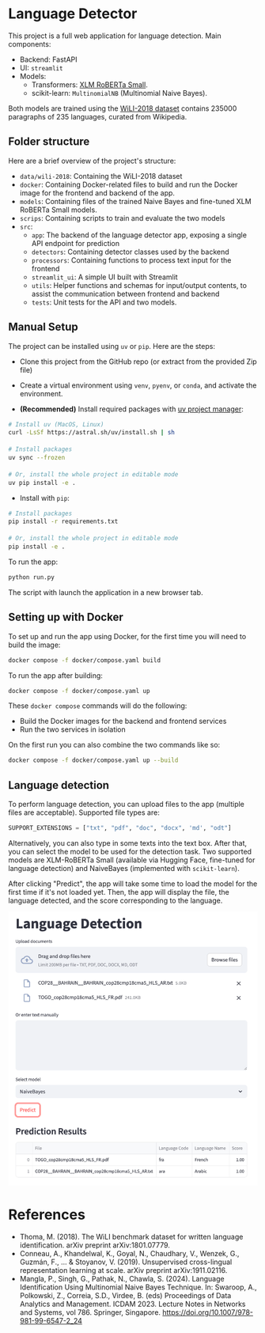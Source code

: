 # Language Detector

This project is a full web application for language detection. Main components:
- Backend: FastAPI
- UI: `streamlit`
- Models:
    - Transformers: [XLM RoBERTa Small](https://huggingface.co/Unbabel/xlm-roberta-comet-small).
    - scikit-learn: `MultinomialNB` (Multinomial Naive Bayes).

Both models are trained using the [WiLI-2018 dataset](https://zenodo.org/records/841984) contains 235000 paragraphs of 235 languages, curated from Wikipedia.


## Folder structure

Here are a brief overview of the project's structure:

- `data/wili-2018`: Containing the WiLI-2018 dataset
- `docker`: Containing Docker-related files to build and run the Docker image for the frontend and backend of the app.
- `models`: Containing files of the trained Naive Bayes and fine-tuned XLM RoBERTa Small models.
- `scrips`: Containing scripts to train and evaluate the two models
- `src`:
    - `app`: The backend of the language detector app, exposing a single API endpoint for prediction
    - `detectors`: Containing detector classes used by the backend
    - `processors`: Containing functions to process text input for the frontend
    - `streamlit_ui`: A simple UI built with Streamlit
    - `utils`: Helper functions and schemas for input/output contents, to assist the communication between frontend and backend
    - `tests`: Unit tests for the API and two models.


## Manual Setup

The project can be installed using `uv` or `pip`. Here are the steps:

- Clone this project from the GitHub repo (or extract from the provided Zip file)
- Create a virtual environment using `venv`, `pyenv`, or `conda`, and activate the environment.

- **(Recommended)** Install required packages with [uv project manager](https://docs.astral.sh/uv/#installation):

```bash
# Install uv (MacOS, Linux)
curl -LsSf https://astral.sh/uv/install.sh | sh

# Install packages
uv sync --frozen

# Or, install the whole project in editable mode
uv pip install -e .
```

- Install with `pip`:

```bash
# Install packages
pip install -r requirements.txt

# Or, install the whole project in editable mode
pip install -e .
```

To run the app:

```bash
python run.py
```

The script with launch the application in a new browser tab.


## Setting up with Docker

To set up and run the app using Docker, for the first time you will need to build the image:

```bash
docker compose -f docker/compose.yaml build
```

To run the app after building:

```bash
docker compose -f docker/compose.yaml up
```

These `docker compose` commands will do the following:
- Build the Docker images for the backend and frontend services
- Run the two services in isolation

On the first run you can also combine the two commands like so:

```bash
docker compose -f docker/compose.yaml up --build
```


## Language detection

To perform language detection, you can upload files to the app (multiple files are acceptable). Supported file types are:

```python
SUPPORT_EXTENSIONS = ["txt", "pdf", "doc", "docx", 'md', "odt"]
```

Alternatively, you can also type in some texts into the text box. After that, you can select the model to be used for the detection task. Two supported models are XLM-RoBERTa Small (available via Hugging Face, fine-tuned for language detection) and NaiveBayes (implemented with `scikit-learn`).

After clicking "Predict", the app will take some time to load the model for the first time if it's not loaded yet. Then, the app will display the file, the language detected, and the score corresponding to the language.

![](./assets/demo.png)

# References

- Thoma, M. (2018). The WiLI benchmark dataset for written language identification. arXiv preprint arXiv:1801.07779.
- Conneau, A., Khandelwal, K., Goyal, N., Chaudhary, V., Wenzek, G., Guzmán, F., ... & Stoyanov, V. (2019). Unsupervised cross-lingual representation learning at scale. arXiv preprint arXiv:1911.02116.
- Mangla, P., Singh, G., Pathak, N., Chawla, S. (2024). Language Identification Using Multinomial Naive Bayes Technique. In: Swaroop, A., Polkowski, Z., Correia, S.D., Virdee, B. (eds) Proceedings of Data Analytics and Management. ICDAM 2023. Lecture Notes in Networks and Systems, vol 786. Springer, Singapore. https://doi.org/10.1007/978-981-99-6547-2_24


